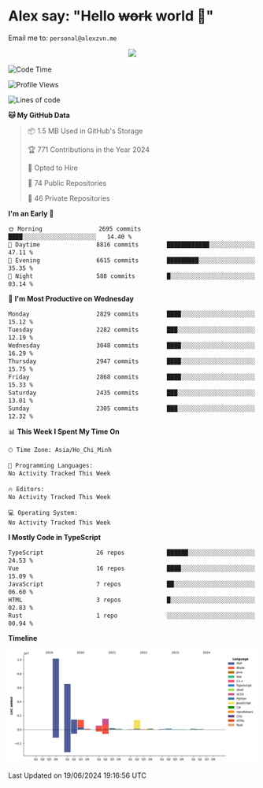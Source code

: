 # Alex say: "Hello ~~work~~ world 🐾"
Email me to: `personal@alexzvn.me`


<p align=center>
  <a href="https://skillicons.dev">
    <img src="https://skillicons.dev/icons?i=ts,js,php,nodejs,bun,vue,nuxt,react,svelte,tauri,laravel,rust,mongodb,docker,electron,redis,rabbitmq,tailwind,git,cloudflare,elysia,mysql,nginx,rollupjs,sentry,ubuntu,yarn,html,css,vite" />
  </a>
</p>

<!--START_SECTION:waka-->
![Code Time](http://img.shields.io/badge/Code%20Time-1%2C066%20hrs%2055%20mins-blue)

![Profile Views](http://img.shields.io/badge/Profile%20Views-30-blue)

![Lines of code](https://img.shields.io/badge/From%20Hello%20World%20I%27ve%20Written-23.6%20million%20lines%20of%20code-blue)

**🐱 My GitHub Data** 

> 📦 1.5 MB Used in GitHub's Storage 
 > 
> 🏆 771 Contributions in the Year 2024
 > 
> 💼 Opted to Hire
 > 
> 📜 74 Public Repositories 
 > 
> 🔑 46 Private Repositories 
 > 
**I'm an Early 🐤** 

```text
🌞 Morning                2695 commits        ████░░░░░░░░░░░░░░░░░░░░░   14.40 % 
🌆 Daytime                8816 commits        ████████████░░░░░░░░░░░░░   47.11 % 
🌃 Evening                6615 commits        █████████░░░░░░░░░░░░░░░░   35.35 % 
🌙 Night                  588 commits         █░░░░░░░░░░░░░░░░░░░░░░░░   03.14 % 
```
📅 **I'm Most Productive on Wednesday** 

```text
Monday                   2829 commits        ████░░░░░░░░░░░░░░░░░░░░░   15.12 % 
Tuesday                  2282 commits        ███░░░░░░░░░░░░░░░░░░░░░░   12.19 % 
Wednesday                3048 commits        ████░░░░░░░░░░░░░░░░░░░░░   16.29 % 
Thursday                 2947 commits        ████░░░░░░░░░░░░░░░░░░░░░   15.75 % 
Friday                   2868 commits        ████░░░░░░░░░░░░░░░░░░░░░   15.33 % 
Saturday                 2435 commits        ███░░░░░░░░░░░░░░░░░░░░░░   13.01 % 
Sunday                   2305 commits        ███░░░░░░░░░░░░░░░░░░░░░░   12.32 % 
```


📊 **This Week I Spent My Time On** 

```text
🕑︎ Time Zone: Asia/Ho_Chi_Minh

💬 Programming Languages: 
No Activity Tracked This Week

🔥 Editors: 
No Activity Tracked This Week

💻 Operating System: 
No Activity Tracked This Week
```

**I Mostly Code in TypeScript** 

```text
TypeScript               26 repos            ██████░░░░░░░░░░░░░░░░░░░   24.53 % 
Vue                      16 repos            ████░░░░░░░░░░░░░░░░░░░░░   15.09 % 
JavaScript               7 repos             ██░░░░░░░░░░░░░░░░░░░░░░░   06.60 % 
HTML                     3 repos             █░░░░░░░░░░░░░░░░░░░░░░░░   02.83 % 
Rust                     1 repo              ░░░░░░░░░░░░░░░░░░░░░░░░░   00.94 % 
```



**Timeline**

![Lines of Code chart](https://raw.githubusercontent.com/alexzvn/alexzvn/main/assets/bar_graph.png)


 Last Updated on 19/06/2024 19:16:56 UTC
<!--END_SECTION:waka-->
